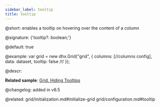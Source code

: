 ```yaml
---
sidebar_label: tooltip
title: tooltip
---          
```


@short: enables a tooltip on hovering over the content of a column

@signature: {'tooltip?: boolean;'}

@default: true

@example: 
var grid = new dhx.Grid("grid", {
	columns: [//columns config],
	data: dataset,
	tooltip: false /*!*/
});



@descr: 


**Related sample**: [Grid. Hiding Tooltips](https://snippet.dhtmlx.com/mq4t3t3w)


@changelog: added in v6.5

@related: grid/initialization.md#initialize-grid
grid/configuration.md#tooltip

